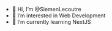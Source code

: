 - 👋 Hi, I’m @SiemenLecoutre
- 👀 I’m interested in Web Development
- 🌱 I’m currently learning NextJS

<!---
SiemenLecoutre/SiemenLecoutre is a ✨ special ✨ repository because its `README.md` (this file) appears on your GitHub profile.
You can click the Preview link to take a look at your changes.
--->
